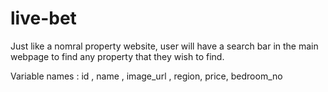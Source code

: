 # live-bet
Just like a nomral property website, user will have a search bar in the main webpage to find any property that they wish to find. 

Variable names :
id , name , image_url , region, price, bedroom_no

